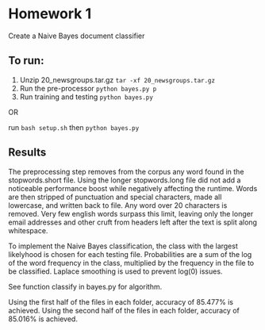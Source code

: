 # Homework 1

Create a Naive Bayes document classifier

## To run:
1. Unzip 20_newsgroups.tar.gz
`tar -xf 20_newsgroups.tar.gz`
2. Run the pre-processor
`python bayes.py p`
3. Run training and testing
`python bayes.py`

OR

run `bash setup.sh`
then `python bayes.py`


## Results

The preprocessing step removes from the corpus any word found in the stopwords.short file. Using the longer stopwords.long file did not add a noticeable performance boost while negatively affecting the runtime. Words are then stripped of punctuation and special characters, made all lowercase, and written back to file. Any word over 20 characters is removed. Very few english words surpass this limit, leaving only the longer email addresses and other cruft from headers left after the text is split along whitespace.

To implement the Naive Bayes classification, the class with the largest likelyhood is chosen for each testing file. Probabilities are a sum of the log of the word frequency in the class, multiplied by the frequency in the file to be classified. Laplace smoothing is used to prevent log(0) issues.

See function classify in bayes.py for algorithm.

Using the first half of the files in each folder, accuracy of 85.477% is achieved. Using the second half of the files in each folder, accuracy of 85.016% is achieved.
